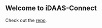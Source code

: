 ## Welcome to iDAAS-Connect

Check out the [repo](https://github.com/RedHat-Healthcare/iDAAS-Connect).
